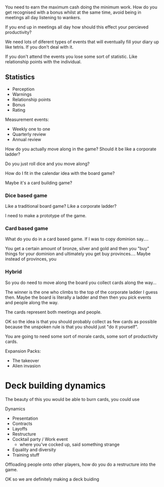 You need to earn the maximum cash doing the minimum work. How do you get recognised with a bonus whilst at the same time, avoid being in meetings all day listening to wankers. 

If you end up in meetings all day how should this effect your percieved productivity? 

We need lots of diferent types of events that will eventually fill your diary up like tetris. If you don't deal with it. 

If you don't attend the events you lose some sort of statistic. Like relationship points with the individual. 



## Statistics

- Perception
- Warnings
- Relationship points
- Bonus
- Rating

Measurement events: 
 
- Weekly one to one
- Quarterly review
- Annual review

How do you actually move along in the game? Should it be like a corporate ladder? 

Do you just roll dice and you move along? 

How do I fit in the calendar idea with the board game? 

Maybe it's a card building game? 

### Dice based game
Like a traditional board game? Like a corporate ladder? 

I need to make a prototype of the game. 

### Card based game
What do you do in a card based game. If I was to copy dominion say....

You get a certain amount of bronze, silver and gold and then you "buy" things for your dominion and ultimately you get buy provinces.... Maybe instead of provinces, you 

### Hybrid
So you do need to move along the board you collect cards along the way...

The winner is the one who climbs to the top of the corporate ladder I guess then. Maybe the board is literally a ladder and then then you pick events and people along the way. 

The cards represent both meetings and people. 

OK so the idea is that you should probably collect as few cards as possible because the unspoken rule is that you should just "do it yourself". 

You are going to need some sort of morale cards, some sort of productivity cards.  



Expansion Packs: 

- The takeover
- Alien invasion

# Deck building dynamics

The beauty of this you would be able to burn cards, you could use 


Dynamics 
- Presentation 
- Contracts
- Layoffs
- Restructure
- Cocktail party / Work event
    - where you've cocked up, said something strange
- Equality and diversity
- Training stuff


Offloading people onto other players, how do you do a restructure into the game. 

OK so we are definitely making a deck buiding 
